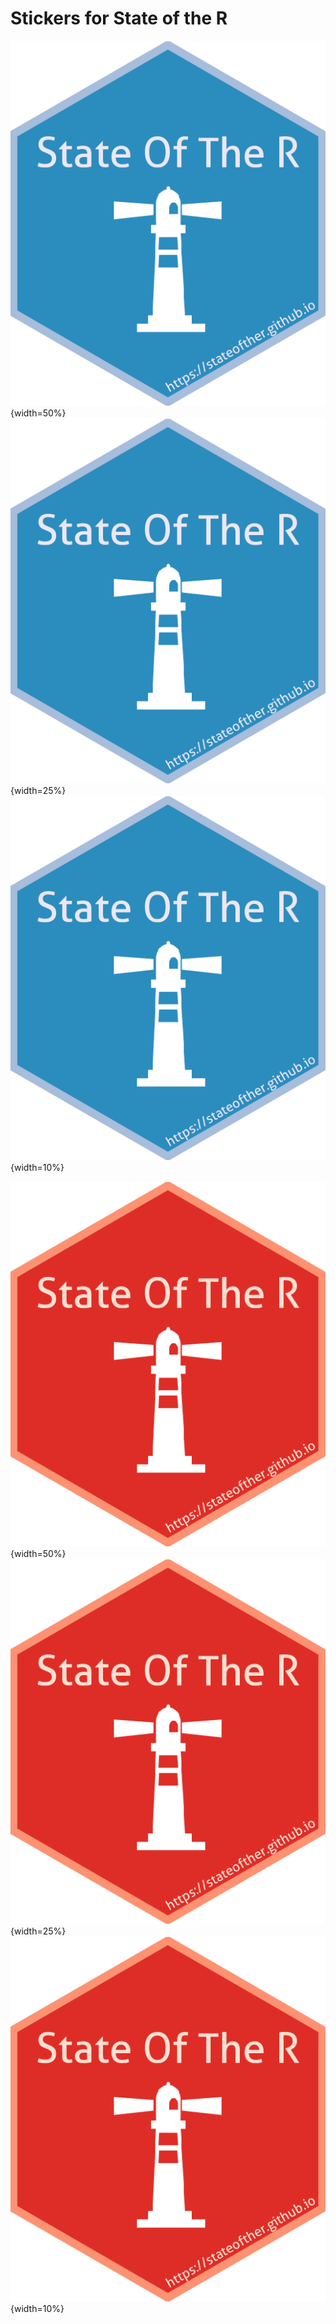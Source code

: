 # Stickers for State of the R

![sticker blue](sotr_blue.png){width=50%}
![sticker blue](sotr_blue.png){width=25%}
![sticker blue](sotr_blue.png){width=10%}

![sticker blue](sotr_red.png){width=50%}
![sticker blue](sotr_red.png){width=25%}
![sticker blue](sotr_red.png){width=10%}

